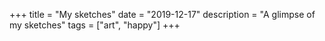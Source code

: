 +++
title = "My sketches"
date = "2019-12-17"
description = "A glimpse of my sketches"
tags = ["art", "happy"]
+++
